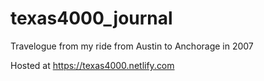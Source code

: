 # texas4000_journal
Travelogue from my ride from Austin to Anchorage in 2007

Hosted at https://texas4000.netlify.com
